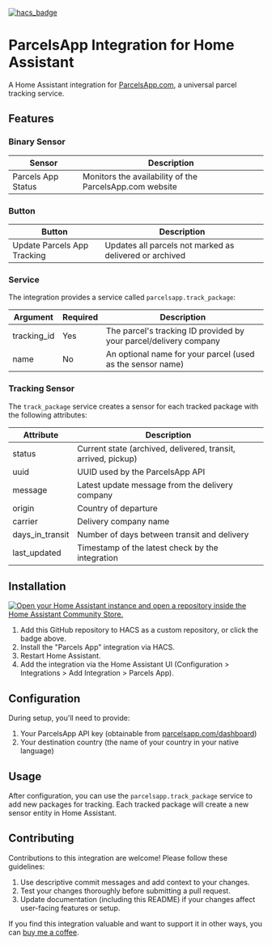 [![hacs_badge](https://img.shields.io/badge/HACS-Custom-41BDF5.svg?style=for-the-badge)](https://github.com/hacs/integration)

# ParcelsApp Integration for Home Assistant

A Home Assistant integration for [ParcelsApp.com](https://parcelsapp.com/), a universal parcel tracking service.

## Features

### Binary Sensor

| Sensor             | Description                                              |
| ------------------ | -------------------------------------------------------- |
| Parcels App Status | Monitors the availability of the ParcelsApp.com website  |

### Button

| Button                       | Description                                                     |
| ---------------------------- | --------------------------------------------------------------- |
| Update Parcels App Tracking  | Updates all parcels not marked as delivered or archived         |

### Service

The integration provides a service called `parcelsapp.track_package`:

| Argument    | Required | Description                                                      |
| ----------- | -------- | ---------------------------------------------------------------- |
| tracking_id | Yes      | The parcel's tracking ID provided by your parcel/delivery company|
| name        | No       | An optional name for your parcel (used as the sensor name)       |

### Tracking Sensor

The `track_package` service creates a sensor for each tracked package with the following attributes:

| Attribute       | Description                                                        |
| --------------- | ------------------------------------------------------------------ |
| status          | Current state (archived, delivered, transit, arrived, pickup)      |
| uuid            | UUID used by the ParcelsApp API                                    |
| message         | Latest update message from the delivery company                    |
| origin          | Country of departure                                               |
| carrier         | Delivery company name                                              |
| days_in_transit | Number of days between transit and delivery                        |
| last_updated    | Timestamp of the latest check by the integration                   |

## Installation

[![Open your Home Assistant instance and open a repository inside the Home Assistant Community Store.](https://my.home-assistant.io/badges/hacs_repository.svg)](https://my.home-assistant.io/redirect/hacs_repository/?owner=storm1er&repository=ha_integration_parcelsapp&category=Integration)

1. Add this GitHub repository to HACS as a custom repository, or click the badge above.
2. Install the "Parcels App" integration via HACS.
3. Restart Home Assistant.
4. Add the integration via the Home Assistant UI (Configuration > Integrations > Add Integration > Parcels App).

## Configuration

During setup, you'll need to provide:

1. Your ParcelsApp API key (obtainable from [parcelsapp.com/dashboard](https://parcelsapp.com/dashboard))
2. Your destination country (the name of your country in your native language)

## Usage

After configuration, you can use the `parcelsapp.track_package` service to add new packages for tracking. Each tracked package will create a new sensor entity in Home Assistant.

## Contributing

Contributions to this integration are welcome! Please follow these guidelines:

1. Use descriptive commit messages and add context to your changes.
2. Test your changes thoroughly before submitting a pull request.
3. Update documentation (including this README) if your changes affect user-facing features or setup.

If you find this integration valuable and want to support it in other ways, you can [buy me a coffee](https://www.paypal.com/paypalme/quentindecaunes).